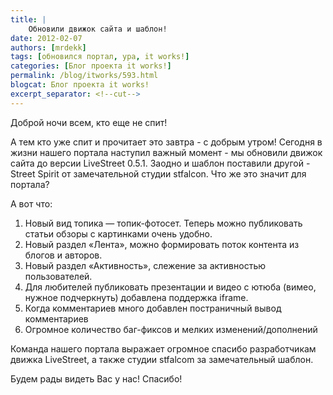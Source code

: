 ```yaml
---
title: |
    Обновили движок сайта и шаблон!
date: 2012-02-07
authors: [mrdekk]
tags: [обновился портал, ура, it works!]
categories: [Блог проекта it works!]
permalink: /blog/itworks/593.html
blogcat: Блог проекта it works!
excerpt_separator: <!--cut-->
---
```


Доброй ночи всем, кто еще не спит!

А тем кто уже спит и прочитает это завтра - с добрым утром! Сегодня в жизни нашего портала наступил важный момент - мы обновили движок сайта до версии LiveStreet 0.5.1. Заодно и шаблон поставили другой - Street Spirit от замечательной студии stfalcon. Что же это значит для портала?

А вот что:

1. Новый вид топика — топик-фотосет. Теперь можно публиковать статьи обзоры с картинками очень удобно.
2. Новый раздел «Лента», можно формировать поток контента из блогов и авторов.
3. Новый раздел «Активность», слежение за активностью пользователей.
4. Для любителей публиковать презентации и видео с ютюба (вимео, нужное подчеркнуть) добавлена поддержка iframe.
5. Когда комментариев много добавлен постраничный вывод комментариев
6. Огромное количество баг-фиксов и мелких изменений/дополнений

Команда нашего портала выражает огромное спасибо разработчикам движка LiveStreet, а также студии stfalcom за замечательный шаблон.

Будем рады видеть Вас у нас! Спасибо!
